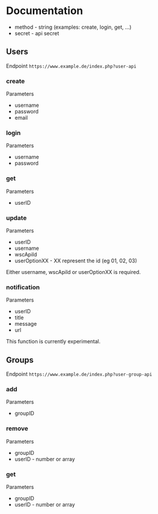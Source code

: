 # Documentation

* method - string (examples: create, login, get, ...)
* secret - api secret

## Users

Endpoint `https://www.example.de/index.php?user-api`

### create
Parameters
* username
* password
* email

### login
Parameters
* username
* password

### get
Parameters
* userID

### update
Parameters
* userID
* username
* wscApiId
* userOptionXX - XX represent the id (eg 01, 02, 03)

Either username, wscApiId or userOptionXX is required. 

### notification
Parameters
* userID
* title
* message
* url

This function is currently experimental.

## Groups

Endpoint `https://www.example.de/index.php?user-group-api`

### add
Parameters
* groupID

### remove
Parameters
* groupID
* userID - number or array

### get
Parameters
* groupID
* userID - number or array